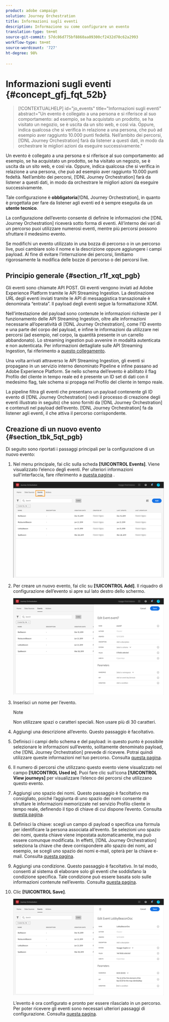 ```yaml
---
product: adobe campaign
solution: Journey Orchestration
title: Informazioni sugli eventi
description: Informazione su come configurare un evento
translation-type: tm+mt
source-git-commit: 57dc86d775bf8860aa09300cf2432d70c62a2993
workflow-type: tm+mt
source-wordcount: '727'
ht-degree: 98%

---
```



# Informazioni sugli eventi {#concept_gfj_fqt_52b}

>[!CONTEXTUALHELP]
>id="jo_events"
>title="Informazioni sugli eventi"
>abstract="Un evento è collegato a una persona e si riferisce al suo comportamento: ad esempio, se ha acquistato un prodotto, se ha visitato un negozio, se è uscita da un sito web, e così via. Oppure, indica qualcosa che si verifica in relazione a una persona, che può ad esempio aver raggiunto 10.000 punti fedeltà. Nell’ambito dei percorsi, [!DNL Journey Orchestration] farà da listener a questi dati, in modo da orchestrare le migliori azioni da eseguire successivamente."

Un evento è collegato a una persona e si riferisce al suo comportamento: ad esempio, se ha acquistato un prodotto, se ha visitato un negozio, se è uscita da un sito web, e così via. Oppure, indica qualcosa che si verifica in relazione a una persona, che può ad esempio aver raggiunto 10.000 punti fedeltà. Nell’ambito dei percorsi, [!DNL Journey Orchestration] farà da listener a questi dati, in modo da orchestrare le migliori azioni da eseguire successivamente.

Tale configurazione è **obbligatoria**[!DNL Journey Orchestration], in quanto è progettata per fare da listener agli eventi ed è sempre eseguita da un **utente tecnico**.

La configurazione dell’evento consente di definire le informazioni che [!DNL Journey Orchestration] riceverà sotto forma di eventi. All’interno dei vari di un percorso puoi utilizzare numerosi eventi, mentre più percorsi possono sfruttare il medesimo evento.

Se modifichi un evento utilizzato in una bozza di percorso o in un percorso live, puoi cambiare solo il nome e la descrizione oppure aggiungere i campi payload. Al fine di evitare l’interruzione dei percorsi, limitiamo rigorosamente la modifica delle bozze di percorso o dei percorsi live.

## Principio generale {#section_r1f_xqt_pgb}

Gli eventi sono chiamate API POST. Gli eventi vengono inviati ad Adobe Experience Platform tramite le API Streaming Ingestion. La destinazione URL degli eventi inviati tramite le API di messaggistica transazionale è denominata “entrata”. Il payload degli eventi segue la formattazione XDM.

Nell’intestazione del payload sono contenute le informazioni richieste per il funzionamento delle API Streaming Ingestion, oltre alle informazioni necessarie all’operatività di [!DNL Journey Orchestration], come l’ID evento e una parte del corpo del payload, e infine le informazioni da utilizzare nei percorsi (ad esempio, nel corpo, la quantità presente in un carrello abbandonato). Lo streaming ingestion può avvenire in modalità autenticata e non autenticata. Per informazioni dettagliate sulle API Streaming Ingestion, fai riferimento a [questo collegamento](https://docs.adobe.com/content/help/it-IT/experience-platform/xdm/api/getting-started.html).

Una volta arrivati attraverso le API Streaming Ingestion, gli eventi si propagano in un servizio interno denominato Pipeline e infine passano ad Adobe Experience Platform. Se nello schema dell’evento è abilitato il flag Profilo del cliente in tempo reale ed è presente un ID set di dati con il medesimo flag, tale schema si propaga nel Profilo del cliente in tempo reale.

La pipeline filtra gli eventi che presentano un payload contenente gli ID evento di [!DNL Journey Orchestration] (vedi il processo di creazione degli eventi illustrato in seguito) che sono forniti da [!DNL Journey Orchestration] e contenuti nel payload dell’evento. [!DNL Journey Orchestration] fa da listener agli eventi, il che attiva il percorso corrispondente.

## Creazione di un nuovo evento {#section_tbk_5qt_pgb}

Di seguito sono riportati i passaggi principali per la configurazione di un nuovo evento:

1. Nel menu principale, fai clic sulla scheda **[!UICONTROL Events]**. Viene visualizzato l’elenco degli eventi. Per ulteriori informazioni sull&#39;interfaccia, fare riferimento a [questa pagina](../about/user-interface.md) .

   ![](../assets/journey5.png)

1. Per creare un nuovo evento, fai clic su **[!UICONTROL Add]**. Il riquadro di configurazione dell’evento si apre sul lato destro dello schermo.

   ![](../assets/journey6.png)

1. Inserisci un nome per l’evento.

   >[!NOTE]
   >
   >Non utilizzare spazi o caratteri speciali. Non usare più di 30 caratteri.

1. Aggiungi una descrizione all’evento. Questo passaggio è facoltativo.
1. Definisci i campi dello schema e del payload: in questo punto è possibile selezionare le informazioni sull’evento, solitamente denominato payload, che [!DNL Journey Orchestration] prevede di ricevere. Potrai quindi utilizzare queste informazioni nel tuo percorso. Consulta [questa pagina](../event/defining-the-payload-fields.md).
1. Il numero di percorsi che utilizzano questo evento viene visualizzato nel campo **[!UICONTROL Used in]**. Puoi fare clic sull’icona **[!UICONTROL View journeys]** per visualizzare l’elenco dei percorsi che utilizzano questo evento.
1. Aggiungi uno spazio dei nomi. Questo passaggio è facoltativo ma consigliato, poiché l’aggiunta di uno spazio dei nomi consente di sfruttare le informazioni memorizzate nel servizio Profilo cliente in tempo reale, definendo il tipo di chiave di cui dispone l’evento. Consulta [questa pagina](../event/selecting-the-namespace.md).
1. Definisci la chiave: scegli un campo di payload o specifica una formula per identificare la persona associata all’evento. Se selezioni uno spazio dei nomi, questa chiave viene impostata automaticamente, ma può essere comunque modificata. In effetti, [!DNL Journey Orchestration] seleziona la chiave che deve corrispondere allo spazio dei nomi, ad esempio, se scegli uno spazio dei nomi e-mail, opterà per la chiave e-mail. Consulta [questa pagina](../event/defining-the-event-key.md).
1. Aggiungi una condizione. Questo passaggio è facoltativo. In tal modo, consenti al sistema di elaborare solo gli eventi che soddisfano la condizione specifica. Tale condizione può essere basata solo sulle informazioni contenute nell’evento. Consulta [questa pagina](../event/adding-a-condition.md).
1. Clic **[!UICONTROL Save]**.

   ![](../assets/journey7.png)

   L’evento è ora configurato e pronto per essere rilasciato in un percorso. Per poter ricevere gli eventi sono necessari ulteriori passaggi di configurazione. Consulta [questa pagina](../event/additional-steps-to-send-events-to-journey-orchestration.md).
